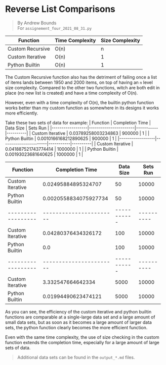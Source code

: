 # Reverse List Comparisons
> By Andrew Bounds<br />
For `assignement_four_2021_08_31.py`

| Function         | Time Complexity | Size Complexity |
|------------------|-----------------|-----------------|
| Custom Recursive | O(n)            | n               |
| Custom Iterative | O(n)            | 1               |
| Python Builtin   | O(n)            | 1               |

The Custom Recursive function also has the detriment of failing
once a list of items lands between 1950 and 2000 items, on top
of having an `n` level size complexity. Compared to the other two
functions, witch are both edit in place (no new list is created)
and have a time complexity of O(n).

However, even with a time complexity of O(n), the builtin python
function works better than my custom function as somewhere in its
designs it works more efficiently.

Take these two sets of data for example:
| Function         | Completion Time       | Data Size | Sets Run |
|------------------|-----------------------|-----------|----------|
| Custom Iterative | 0.03789258003234863   | 900000    | 1        |
| Python Builtin   | 0.0010166168212890625 | 900000    | 1        |
|------------------|-----------------------|-----------|----------|
| Custom Iterative | 0.041887521743774414  | 1000000   | 1        |
| Python Builtin   | 0.00193023681640625   | 1000000   | 1        |

| Function         | Completion Time       | Data Size | Sets Run |
|------------------|-----------------------|-----------|----------|
| Custom Iterative | 0.02495884895324707   | 50        | 10000    |
| Python Builtin   | 0.0020558834075927734 | 50        | 10000    |
|------------------|-----------------------|-----------|----------|
| Custom Iterative | 0.04280376434326172   | 100       | 10000    |
| Python Builtin   | 0.0                   | 100       | 10000    |
|------------------|-----------------------|-----------|----------|
| Custom Iterative | 3.332547664642334     | 5000      | 10000    |
| Python Builtin   | 0.01994490623474121   | 5000      | 10000    |

As you can see, the efficiency of the custom iterative and python
builtin functions are comparable at a single-large data set and
a large amount of small data sets, but as soon as it becomes
a large amount of larger data sets, the python function clearly
becomes the more efficient function.

Even with the same time complexity, the use of size checking in
the custom function extends the completion time, especially for
a large amount of large sets of data.

> Additional data sets can be found in the `output_*.md` files.